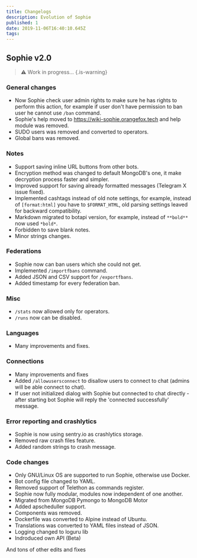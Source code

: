 ```yaml
---
title: Changelogs
description: Evolution of Sophie
published: 1
date: 2019-11-06T16:40:10.645Z
tags: 
---
```


## Sophie v2.0
> :warning: Work in progress...
{.is-warning}

### General changes
- Now Sophie check user admin rights to make sure he has rights to perform this action, for example if user don't have permission to ban user he cannot use `/ban` command.
- Sophie's help moved to https://wiki-sophie.orangefox.tech and help module was removed.
- SUDO users was removed and converted to operators.
- Global bans was removed.

### Notes
- Support saving inline URL buttons from other bots.
- Encryption method was changed to default MongoDB's one, it make decryption process faster and simpler.
- Improved support for saving already formatted messages (Telegram X issue fixed).
- Implemented cashtags instead of old note settings, for example, instead of `[format:html]` you have to `$FORMAT_HTML`, old parsing settings leaved for backward compatibility.
- Markdown migrated to botapi version, for example, instead of `**bold**` now used `*bold*`.
- Forbidden to save blank notes.
- Minor strings changes.

### Federations
- Sophie now can ban users which she could not get.
- Implemented `/importfbans` command.
- Added JSON and CSV support for `/exportfbans`.
- Added timestamp for every federation ban.

### Misc
- `/stats` now allowed only for operators.
- `/runs` now can be disabled.

### Languages
- Many improvements and fixes.

### Connections
- Many improvements and fixes
- Added `/allowusersconnect` to disallow users to connect to chat (admins will be able connect to chat).
- If user not initialized dialog with Sophie but connected to chat directly - after starting bot Sophie will reply the 'connected successfully' message.

### Error reporting and crashlytics
- Sophie is now using sentry.io as crashlytics storage.
- Removed raw crash files feature.
- Added random strings to crash message.

### Code changes
- Only GNU/Linux OS are supported to run Sophie, otherwise use Docker.
- Bot config file changed to YAML.
- Removed support of Telethon as commands register.
- Sophie now fully modular, modules now independent of one another.
- Migrated from MongoDB Pymongo to MongoDB Motor
- Added apscheduller support.
- Components was removed.
- Dockerfile was converted to Alpine instead of Ubuntu.
- Translations was converted to YAML files instead of JSON.
- Logging changed to loguru lib
- Indroduced own API (Beta)

And tons of other edits and fixes